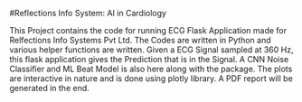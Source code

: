 #Reflections Info System: AI in Cardiology

This Project contains the code for running ECG Flask Application made for Relfections Info Systems Pvt Ltd. The Codes are written in
Python and various helper functions are written. Given a ECG Signal sampled at 360 Hz, this flask application gives the Prediction 
that is in the Signal. A CNN Noise Classifier and ML Beat Model is also here along with the package. The plots are interactive in 
nature and is done using plotly library. A PDF report will be generated in the end.
